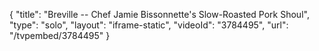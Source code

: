 {
    "title": "Breville -- Chef Jamie Bissonnette's Slow-Roasted Pork Shoul",
    "type": "solo",
    "layout": "iframe-static",
    "videoId": "3784495",
    "url": "\/tvpembed\/3784495"
}